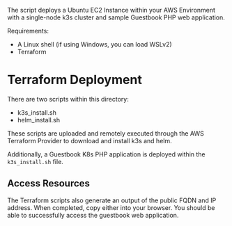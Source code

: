 The script deploys a Ubuntu EC2 Instance within your AWS Environment with a single-node k3s cluster and sample Guestbook PHP web application.

Requirements: 
- A Linux shell (if using Windows, you can load WSLv2)
- Terraform

# Terraform Deployment

There are two scripts within this directory: 
- k3s_install.sh
- helm_install.sh

These scripts are uploaded and remotely executed through the AWS Terraform Provider to download and install k3s and helm.

Additionally, a Guestbook K8s PHP application is deployed  within the `k3s_install.sh` file.

## Access Resources
The Terraform scripts also generate an output of the public FQDN and IP address. When completed, copy either into your browser. You should be able to successfully access the guestbook web application.





